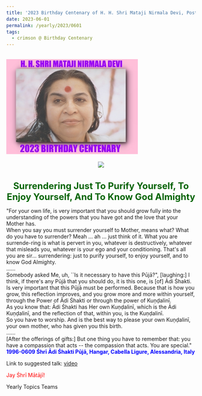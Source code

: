 ```yaml
---
title: '2023 Birthday Centenary of H. H. Shri Mataji Nirmala Devi, Post 18'
date: 2023-06-01
permalink: /yearly/2023/0601
tags:
  - crimson @ Birthday Centenary
---
```


<br>
<div style="text-align: left"><img src="/images/100Years.jpg" width="350" /></div><br>

<div style="text-align: center"><img src="/images/image1190_1995-0604_Photo_credit_Michael_Markl.jpg" /></div>

<br>
<p style="color:DarkGreen; text-align:center">
<font size="+2"><b>Surrendering Just To Purify Yourself, To Enjoy Yourself, And To Know God Almighty</b><br></font>
</p>

<p>
"For your own life, is very important that you should grow fully into the understanding of the powers that you have got and the love that your Mother has.<br>
When you say you must surrender yourself to Mother, means what? What do you have to surrender? Meah ... ah ... just think of it. What you are surrende-ring is what is pervert in you, whatever is destructively, whatever that misleads you, whatever is your ego and your conditioning. That's all you are sir... surrendering: just to purify yourself, to enjoy yourself, and to know God Almighty.<br>
......<br>
Somebody asked Me, uh, ``Is it necessary to have this Pūjā?", [laughing:] I think, if there's any Pūjā that you should do, it is this one, is [of] Ādi Śhakti. Is very important that this Pūjā must be performed. Because that is how you grow, this reflection improves, and you grow more and more within yourself, through the Power of Ādi Śhakti or through the power of Kuṇḍalinī.<br>
As you know that: Ādi Śhakti has Her own Kuṇḍalinī, which is the Ādi Kuṇḍalinī, and the reflection of that, within you, is the Kuṇḍalinī.<br>
So you have to worship. And is the best way to please your own Kuṇḍalinī, your own mother, who has given you this birth.<br>
......<br>
[After the offerings of gifts:] But one thing you have to remember that: you have a compassion that acts -- the compassion that acts. You are special."<br>
<font color="blue"><b>1996-0609 Śhrī Ādi Śhakti Pūjā, Hangar, Cabella Ligure, Alessandria, Italy</b></font><br>
</p>

Link to suggested talk: <a href="https://vimeo.com/44290246"> video</a><br>

<p style="color:red;">Jay Śhrī Mātājī!<br></p>

<p>Yearly Topics Teams</p>